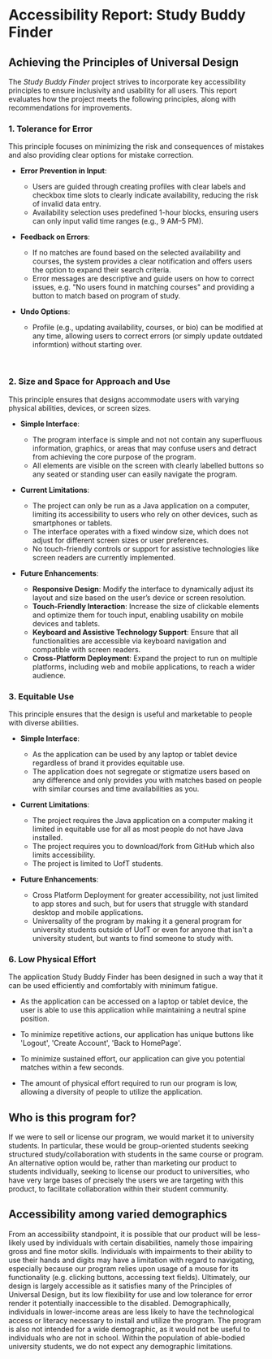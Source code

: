 # Accessibility Report: Study Buddy Finder

## Achieving the Principles of Universal Design

The *Study Buddy Finder* project strives to incorporate key accessibility principles to ensure inclusivity and usability for all users. This report evaluates how the project meets the following principles, along with recommendations for improvements.

### 1. **Tolerance for Error**

This principle focuses on minimizing the risk and consequences of mistakes and also providing clear options for mistake correction.

- **Error Prevention in Input**:
  - Users are guided through creating profiles with clear labels and checkbox time slots to clearly indicate availability, reducing the risk of invalid data entry.
  - Availability selection uses predefined 1-hour blocks, ensuring users can only input valid time ranges (e.g., 9 AM–5 PM).

- **Feedback on Errors**:
  - If no matches are found based on the selected availability and courses, the system provides a clear notification and offers users the option to expand their search criteria.
  - Error messages are descriptive and guide users on how to correct issues, e.g. "No users found in matching courses" and providing a button to match based on program of study.

- **Undo Options**:
  - Profile (e.g., updating availability, courses, or bio) can be modified at any time, allowing users to correct errors (or simply update outdated informtion) without starting over.

<br/>

### 2. **Size and Space for Approach and Use**

This principle ensures that designs accommodate users with varying physical abilities, devices, or screen sizes.

- **Simple Interface**:
  - The program interface is simple and not not contain any superfluous information, graphics, or areas that may confuse users and detract from achieving the core purpose of the program.
  - All elements are visible on the screen with clearly labelled buttons so any seated or standing user can easily navigate the program.

- **Current Limitations**:
  - The project can only be run as a Java application on a computer, limiting its accessibility to users who rely on other devices, such as smartphones or tablets.
  - The interface operates with a fixed window size, which does not adjust for different screen sizes or user preferences.
  - No touch-friendly controls or support for assistive technologies like screen readers are currently implemented.

- **Future Enhancements**:
  - **Responsive Design**: Modify the interface to dynamically adjust its layout and size based on the user’s device or screen resolution.
  - **Touch-Friendly Interaction**: Increase the size of clickable elements and optimize them for touch input, enabling usability on mobile devices and tablets.
  - **Keyboard and Assistive Technology Support**: Ensure that all functionalities are accessible via keyboard navigation and compatible with screen readers.
  - **Cross-Platform Deployment**: Expand the project to run on multiple platforms, including web and mobile applications, to reach a wider audience.
 
### 3. **Equitable Use**

This principle ensures that the design is useful and marketable to people with diverse abilities.

- **Simple Interface**:
  - As the application can be used by any laptop or tablet device regardless of brand it provides equitable use.
  - The application does not segregate or stigmatize users based on any difference and only provides you with matches based on people with similar courses and time availabilities as you.  

- **Current Limitations**:
  - The project requires the Java application on a computer making it limited in equitable use for all as most people do not have Java installed.
  - The project requires you to download/fork from GitHub which also limits accessibility.
  - The project is limited to UofT students.
  
- **Future Enhancements**:
  - Cross Platform Deployment for greater accessibility, not just limited to app stores and such, but for users that struggle with standard desktop and mobile applications.
  - Universality of the program by making it a general program for university students outside of UofT or even for anyone that isn't a university student, but wants to find someone to study with.

### 6. **Low Physical Effort**

The application Study Buddy Finder has been designed in such a way that it can be used efficiently and comfortably with minimum fatigue.

- As the application can be accessed on a laptop or tablet device, the user is able to use this application while maintaining a neutral spine position.

- To minimize repetitive actions, our application has unique buttons like 'Logout', 'Create Account', 'Back to HomePage'.

- To minimize sustained effort, our application can give you potential matches within a few seconds.

 - The amount of physical effort required to run our program is low, allowing a diversity of people to utilize the application.

## Who is this program for?

If we were to sell or license our program, we would market it to university students. In particular, these would be 
group-oriented students seeking structured study/collaboration with students in the same course or program. An 
alternative option would be, rather than marketing our product to students individually, seeking to license our product 
to universities, who have very large bases of precisely the users we are targeting with this product, to facilitate 
collaboration within their student community.

## Accessibility among varied demographics

From an accessibility standpoint, it is possible that our product will be less-likely used by individuals with certain
disabilities, namely those impairing gross and fine motor skills. Individuals with impairments to their ability to use
their hands and digits may have a limitation with regard to navigating, especially because our program relies upon usage of a mouse
for its functionality (e.g. clicking buttons, accessing text fields). Ultimately, our design is largely accessible as it
satisfies many of the Principles of Universal Design, but its low flexibility for use and low tolerance for error render
it potentially inaccessible to the disabled. Demographically, individuals in lower-income areas are less likely to have 
the technological access or literacy necessary to install and utilize the program. The program is also not intended for 
a wide demographic, as it would not be useful to individuals who are not in school. Within the population of able-bodied university students, we do not expect any demographic limitations.